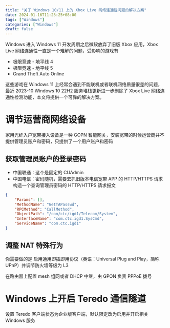 ```yaml
---
title: "关于 Windows 10/11 上的 Xbox Live 网络连通性问题的解决方案" 
date: 2024-01-16T11:23:25+08:00
tags: ["Windows"]
categories: ["Windows"]
draft: false
---
```


Windows 进入 Windows 11 开发周期之后微软放弃了旧版 Xbox 应用，Xbox Live 网络连通性一直是一个难解的问题，受影响的游戏有

- 极限竞速 - 地平线 4
- 极限竞速 - 地平线 5
- Grand Theft Auto Online

这些游戏在 Windows 11 上经常会遇到不能联机或者联机网络质量很差的问题，最近 2023-10 Windows 10 22H2 服务堆栈更新进一步删除了 Xbox Live 网络连通性检测功能，本文将提供一个可靠的解决方案。

# 调节运营商网络设备

家用光纤入户宽带接入设备是一种 GOPN 智能网关，安装宽带的时候运营商并不提供管理员账户和密码，只提供了一个用户账户和密码

## 获取管理员账户的登录密码

- 中国联通：这个是固定的 CUAdmin
- 中国电信：密码随机，需要去抓旧版本电信宽带 APP 的 HTTP/HTTPS 请求构造一个查询管理员密码的 HTTP/HTTPS 请求报文

```json
{ 
    "Params": [], 
    "MethodName": "GetTAPasswd", 
    "RPCMethod": "CallMethod", 
    "ObjectPath": "/com/ctc/igd1/Telecom/System", 
    "InterfaceName": "com.ctc.igd1.SysCmd", 
    "ServiceName": "com.ctc.igd1"
}
```

## 调整 NAT 特殊行为

你需要做的是 启用通用即插即用协议（英语：Universal Plug and Play，简称UPnP）并调节防火墙等级为 L3

在路由器上配置 mesh 组网或者 DHCP 中继，由 GPON 负责 PPPoE 拨号

# Windows 上开启 Teredo 通信隧道

设置 Teredo 客户端状态为企业版客户端，默认限定改为启用并开启相关 Windows 服务


